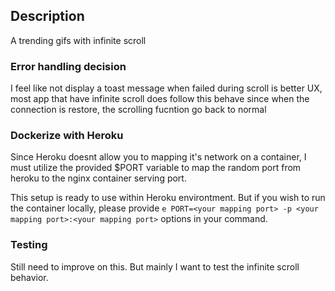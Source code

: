 ## Description

A trending gifs with infinite scroll

### Error handling decision

I feel like not display a toast message when failed during scroll is better UX, most app that have infinite scroll does follow this behave since when the connection is restore, the scrolling fucntion go back to normal

### Dockerize with Heroku

Since Heroku doesnt allow you to mapping it's network on a container, I must utilize the provided $PORT variable to map the random port from heroku to the nginx container serving port. 

This setup is ready to use within Heroku environtment. But if you wish to run the container locally, please provide `e PORT=<your mapping port> -p <your mapping port>:<your mapping port>` options in your command. 

### Testing

Still need to improve on this. But mainly I want to test the infinite scroll behavior.



